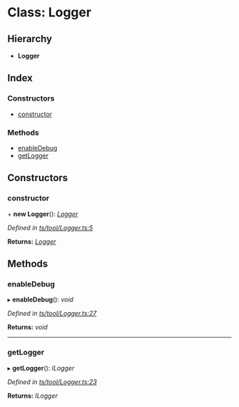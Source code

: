 
# Class: Logger

## Hierarchy

* **Logger**

## Index

### Constructors

* [constructor](logger.md#constructor)

### Methods

* [enableDebug](logger.md#enabledebug)
* [getLogger](logger.md#getlogger)

## Constructors

###  constructor

\+ **new Logger**(): *[Logger](logger.md)*

*Defined in [ts/tool/Logger.ts:5](https://github.com/easy-pwa/easy-pwa-js/blob/1fe1473/src/ts/tool/Logger.ts#L5)*

**Returns:** *[Logger](logger.md)*

## Methods

###  enableDebug

▸ **enableDebug**(): *void*

*Defined in [ts/tool/Logger.ts:27](https://github.com/easy-pwa/easy-pwa-js/blob/1fe1473/src/ts/tool/Logger.ts#L27)*

**Returns:** *void*

___

###  getLogger

▸ **getLogger**(): *ILogger*

*Defined in [ts/tool/Logger.ts:23](https://github.com/easy-pwa/easy-pwa-js/blob/1fe1473/src/ts/tool/Logger.ts#L23)*

**Returns:** *ILogger*
